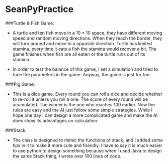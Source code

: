 # SeanPyPractice
###Turtle & Fish Game:

- A turtle and ten fish move in a 10 * 10 space, they have different moving speed and random moving directions. When they reach the border, they will turn around and move in a opposite direction. Turtle has limited stamina, every time it eats a fish the stamina would recover a bit. The game finishes when fish are all eaten or the turtle runs out of its stamina.

- In order to test the balance of this game, I set a simulation and tried to tune the parameters in the game. Anyway, the game is just for fun.


###Pig Game:

- This is a dice game. Every round you can roll a dice and decide whether to re-roll it unless you roll a one. The score of every round will be acumulated. The winner is the one who reaches 100 earlier. Now the rules are easy and the AI just follow some simple strategies. While I hope one day I can design a more complicated game and make the AI does show its advantages on calculation. 


###Stack:

- The class is designed to mimic the functions of stack, and I added some tips in it to make it more cute and friendly. I have to say it is much easier to use python to design something because when I used Java to design the same Stack thing, I wrote over 100 lines of code.

